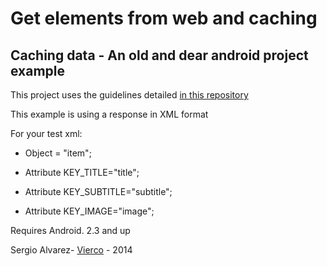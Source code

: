 # Get elements from web and caching
## Caching data - An old and dear android project example

This project uses the guidelines detailed [in this repository](https://github.com/Vierco/android_guidelines)
 
This example is using a response in XML format   

For your test xml:

- Object = "item";

- Attribute KEY_TITLE="title";

- Attribute KEY_SUBTITLE="subtitle";

- Attribute KEY_IMAGE="image";

Requires Android. 2.3 and up   


Sergio Alvarez- [Vierco](https://www.twitter.com/Vierco) - 2014   



